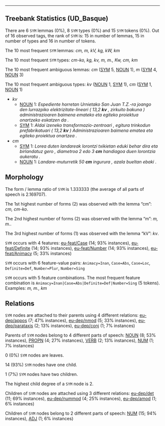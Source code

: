 

--------------------------------------------------------------------------------

## Treebank Statistics (UD_Basque)

There are 6 `SYM` lemmas (0%), 8 `SYM` types (0%) and 15 `SYM` tokens (0%).
Out of 16 observed tags, the rank of `SYM` is: 15 in number of lemmas, 15 in number of types and 16 in number of tokens.

The 10 most frequent `SYM` lemmas: <em>cm, m, kV, kg, kW, km</em>

The 10 most frequent `SYM` types:  <em>cm-ko, kg, kv, m, m., Kw, cm, km</em>

The 10 most frequent ambiguous lemmas: <em>cm</em> ([SYM]() 5, [NOUN]() 1), <em>m</em> ([SYM]() 4, [NOUN]() 3)

The 10 most frequent ambiguous types:  <em>kv</em> ([NOUN]() 1, [SYM]() 1), <em>cm</em> ([SYM]() 1, [NOUN]() 1)


* <em>kv</em>
  * [NOUN]() 1: <em>Espediente horretan Urnietako San Juan T.Z.-ra joango den lurrazpiko elektrizitate-lineari ( 13,2 <b>kv</b> , zirkuito bakuna ) administrazioaren baimena emateko eta egiteko proiektua onartzeko eskatzen da .</em>
  * [SYM]() 1: <em>Aldai izeneko transformazio-zentroari , egitura trinkodun prefabrikatuari ( 13,2 <b>kv</b> ) Administrazioaren baimena ematea eta egiteko proiektua onartzea .</em>
* <em>cm</em>
  * [SYM]() 1: <em>Lorea duten landareak lorontzi txikietan eduki behar dira eta birlandatuz gero , diametroa 2 edo 3 <b>cm</b> handiagoa duen lorontzia aukeratu .</em>
  * [NOUN]() 1: <em>Landare-muturretik 50 <b>cm</b> ingurura , azala bueltan ebaki .</em>

## Morphology

The form / lemma ratio of `SYM` is 1.333333 (the average of all parts of speech is 2.169707).

The 1st highest number of forms (2) was observed with the lemma “cm”: <em>cm, cm-ko</em>.

The 2nd highest number of forms (2) was observed with the lemma “m”: <em>m, m.</em>.

The 3rd highest number of forms (1) was observed with the lemma “kV”: <em>kv</em>.

`SYM` occurs with 4 features: [eu-feat/Case]() (14; 93% instances), [eu-feat/Definite]() (14; 93% instances), [eu-feat/Number]() (14; 93% instances), [eu-feat/Animacy]() (5; 33% instances)

`SYM` occurs with 6 feature-value pairs: `Animacy=Inan`, `Case=Abs`, `Case=Loc`, `Definite=Def`, `Number=Plur`, `Number=Sing`

`SYM` occurs with 5 feature combinations.
The most frequent feature combination is `Animacy=Inan|Case=Abs|Definite=Def|Number=Sing` (5 tokens).
Examples: <em>m, m., km</em>


## Relations

`SYM` nodes are attached to their parents using 4 different relations: [eu-dep/appos]() (7; 47% instances), [eu-dep/nmod]() (5; 33% instances), [eu-dep/parataxis]() (2; 13% instances), [eu-dep/conj]() (1; 7% instances)

Parents of `SYM` nodes belong to 4 different parts of speech: [NOUN]() (8; 53% instances), [PROPN]() (4; 27% instances), [VERB]() (2; 13% instances), [NUM]() (1; 7% instances)

0 (0%) `SYM` nodes are leaves.

14 (93%) `SYM` nodes have one child.

1 (7%) `SYM` nodes have two children.

The highest child degree of a `SYM` node is 2.

Children of `SYM` nodes are attached using 3 different relations: [eu-dep/det]() (11; 69% instances), [eu-dep/nummod]() (4; 25% instances), [eu-dep/amod]() (1; 6% instances)

Children of `SYM` nodes belong to 2 different parts of speech: [NUM]() (15; 94% instances), [ADJ]() (1; 6% instances)

